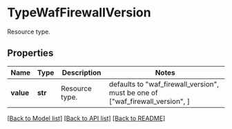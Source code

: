 # TypeWafFirewallVersion

Resource type.

## Properties
Name | Type | Description | Notes
------------ | ------------- | ------------- | -------------
**value** | **str** | Resource type. | defaults to "waf_firewall_version",  must be one of ["waf_firewall_version", ]

[[Back to Model list]](../README.md#documentation-for-models) [[Back to API list]](../README.md#documentation-for-api-endpoints) [[Back to README]](../README.md)


